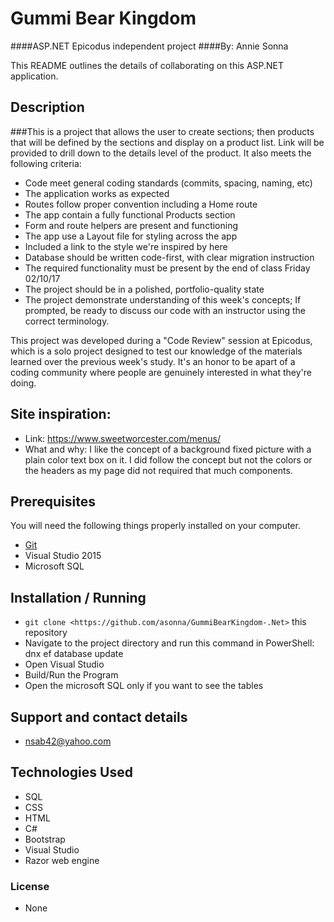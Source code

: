 # Gummi Bear Kingdom
####ASP.NET Epicodus independent project
####By: Annie Sonna

This README outlines the details of collaborating on this ASP.NET application.

## Description
###This is a project that allows the user to create sections; then products that will be defined by the sections and display on a product list. Link will be provided to drill down to the details level of the product. It also meets the following criteria: 
* Code meet general coding standards (commits, spacing, naming, etc)
* The application works as expected
* Routes follow proper convention including a Home route
* The app contain a fully functional Products section
* Form and route helpers are present and functioning
* The app use a Layout file for styling across the app
* Included a link to the style we're inspired by here
* Database should be written code-first, with clear migration instruction
* The required functionality must be present by the end of class Friday 02/10/17
* The project should be in a polished, portfolio-quality state
* The project demonstrate understanding of this week's concepts; If prompted, be ready to discuss our code with an instructor using the correct terminology.

This project was developed during a "Code Review" session at Epicodus, which is a solo project designed to test our knowledge of the materials learned over the previous week's study. It's an honor to be apart of a coding community where people are genuinely interested in what they're doing.

## Site inspiration:
* Link: https://www.sweetworcester.com/menus/
* What and why: I like the concept of a background fixed picture with a plain color text box on it. I did follow the concept but not the colors or the headers as my page did not required that much components.

## Prerequisites

You will need the following things properly installed on your computer.

* [Git](http://git-scm.com/)
* Visual Studio 2015
* Microsoft SQL

## Installation / Running

* `git clone <https://github.com/asonna/GummiBearKingdom-.Net>` this repository
* Navigate to the project directory and run this command in PowerShell: dnx ef database update
* Open Visual Studio
* Build/Run the Program
* Open the microsoft SQL only if you want to see the tables

## Support and contact details
* nsab42@yahoo.com

## Technologies Used
* SQL
* CSS
* HTML
* C#
* Bootstrap
* Visual Studio
* Razor web engine

### License
* None
